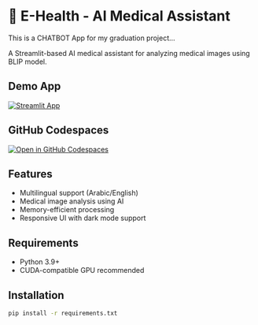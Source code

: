 

# 🤖 E-Health - AI Medical Assistant

This is a CHATBOT App for my graduation project...

A Streamlit-based AI medical assistant for analyzing medical images using BLIP model.

## Demo App

[![Streamlit App](https://static.streamlit.io/badges/streamlit_badge_black_white.svg)](https://ehealthchatbot.streamlit.app/)

## GitHub Codespaces

[![Open in GitHub Codespaces](https://github.com/codespaces/badge.svg)](https://codespaces.new/streamlit/app-starter-kit?quickstart=1)


## Features
- Multilingual support (Arabic/English)
- Medical image analysis using AI
- Memory-efficient processing
- Responsive UI with dark mode support

## Requirements
- Python 3.9+
- CUDA-compatible GPU recommended

## Installation
```bash
pip install -r requirements.txt
